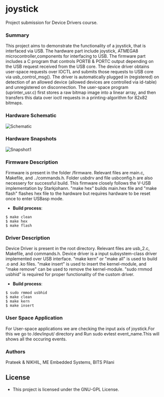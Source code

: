 # joystick
Project submission for Device Drivers course.

### Summary
This project aims to demonstrate the functionality of a joystick, that is interfaced via USB. The hardware part include joystick, ATMEGA8 microcontroller,components for interfacing to USB. The firmware part includes a C program that controls PORTB & PORTC output depending on the USB request received from the USB core. The device driver obtains user-space requests over IOCTL and submits those requests to USB core via usb_control_msg(). The driver is automatically plugged in (registered) on detection of an allowed device (allowed devices are controlled via id-table) and unregistered on disconnection. The user-space program (uprinter_usr.c) first stores a raw bitmap image into a linear array, and then transfers this data over ioctl requests in a printing-algorithm for 82x82 bitmaps.

### Hardware Schematic
![Schematic](https://github.com/h20170165/G547_joystick/dd_schem.png)

### Hardware Snapshots
![Snapshot1](https://github.com/h20170165/G547_joystick/P_20180427_131356.jpg)

### Firmware Description
Firmware is present in the folder /firmware. Relevant files are main.c, Makefile, and ../commands.h. Folder usbdrv and file usbconfig.h are also necessery for successful build. This firmware closely follows the V-USB implementation by Starkjohann. "make hex" builds main.hex file and "make flash" flashes hex file to the hardware but requires hardware to be reset once to enter USBasp mode.
* **Build process**:
```shell
$ make clean
$ make hex
$ make flash
```

### Driver Description
Device Driver is present in the root directory. Relevant files are usb_2.c, Makefile, and commands.h. Device driver is a input subsystem-class driver implemented over USB interface. "make kern" or "make all" is used to build .o and .ko files. "make insert" is used to insert the kernel-module, and "make remove" can be used to remove the kernel-module. "sudo rmmod usbhid" is required for proper functionality of the custom driver.
* **Build process**:
```shell
$ sudo rmmod usbhid
$ make clean
$ make kern
$ make insert
```

### User Space Application
For User-space applications we are checking the input axis of joystick.For this we go to /dev/input/ directory and Run sudo evtest event_name.This will shows all the occuring events.


### Authors
Prateek & NIKHIL, ME Embedded Systems, BITS Pilani 

## License
* This project is licensed under the GNU-GPL License.
